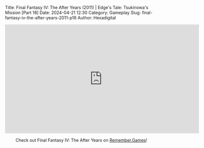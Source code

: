 Title: Final Fantasy IV: The After Years (2011) | Edge's Tale: Tsukinowa's Mission [Part 18]
Date: 2024-04-21 12:30
Category: Gameplay
Slug: final-fantasy-iv-the-after-years-2011-p18
Author: Hexadigital

<center><iframe src="https://www.youtube.com/embed/YDWie_LdPLE?feature=oembed" allow="accelerometer; autoplay; encrypted-media; gyroscope; picture-in-picture" width="640" height="360" frameborder="0"></iframe>

Check out Final Fantasy IV: The After Years on [Remember.Games](https://remember.games/game/7757/final-fantasy-iv-the-complete-collection/)!</center>